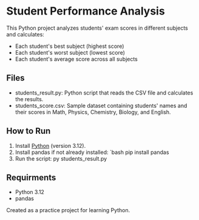 # Student Performance Analysis

This Python project analyzes students' exam scores in different subjects and calculates:

- Each student's best subject (highest score)
- Each student's worst subject (lowest score)
- Each student's average score across all subjects

## Files
- students_result.py: Python script that reads the CSV file and calculates the results.
- students_score.csv: Sample dataset containing students' names and their scores in Math, Physics, Chemistry, Biology, and English.

## How to Run
1. Install [Python](https://www.python.org/) (version 3.12).
2. Install pandas if not already installed:
   `bash
   pip install pandas
3. Run the script:
    py students_result.py

## Requirments
- Python 3.12
- pandas

Created as a practice project for learning Python.
